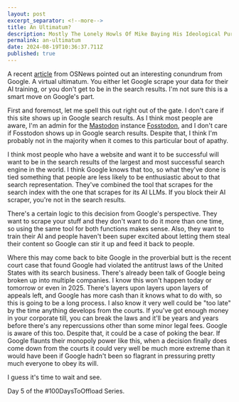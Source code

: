 ```yaml
---
layout: post
excerpt_separator: <!--more-->
title: An Ultimatum? 
description: Mostly The Lonely Howls Of Mike Baying His Ideological Purity At The Moon
permalink: an-ultimatum
date: 2024-08-19T10:36:37.711Z
published: true
---
```


A recent [article](https://www.osnews.com/story/140536/google-to-websites-let-us-train-our-ai-on-your-content-or-well-remove-you-from-google-search/) from OSNews pointed out an interesting conundrum from Google. A virtual ultimatum. You either let Google scrape your data for their AI training, or you don't get to be in the search results. I'm not sure this is a smart move on Google's part. 

<!--more-->

First and foremost, let me spell this out right out of the gate. I don't care if this site shows up in Google search results. As I think most people are aware, I'm an admin for the [Mastodon](https://joinmastodon.org) instance [Fosstodon](https://fosstodon.org), and I don't care if Fosstodon shows up in Google search results. Despite that, I think I'm probably not in the majority when it comes to this particular bout of apathy.

I think most people who have a website and want it to be successful will want to be in the search results of the largest and most successful search engine in the world. I think Google knows that too, so what they've done is tied something that people are less likely to be enthusiastic about to that search representation. They've combined the tool that scrapes for the search index with the one that scrapes for its AI LLMs. If you block their AI scraper, you're not in the search results.

There's a certain logic to this decision from Google's perspective. They want to scrape your stuff and they don't want to do it more than one time, so using the same tool for both functions makes sense. Also, they want to train their AI and people haven't been super excited about letting them steal their content so Google can stir it up and feed it back to people.

Where this may come back to bite Google in the proverbial butt is the recent court case that found Google had violated the antitrust laws of the United States with its search business. There's already been talk of Google being broken up into multiple companies. I know this won't happen today or tomorrow or even in 2025. There's layers upon layers upon layers of appeals left, and Google has more cash than it knows what to do with, so this is going to be a long process. I also know it very well could be "too late" by the time anything develops from the courts. If you've got enough money in your corporate till, you can break the laws and it'll be years and years before there's any repercussions other than some minor legal fees. Google is aware of this too. Despite that, it could be a case of poking the bear. If Google flaunts their monopoly power like this, when a decision finally does come down from the courts it could very well be much more extreme than it would have been if Google hadn't been so flagrant in pressuring pretty much everyone to obey its will.

I guess it's time to wait and see.

Day 5 of the #100DaysToOffload Series.
